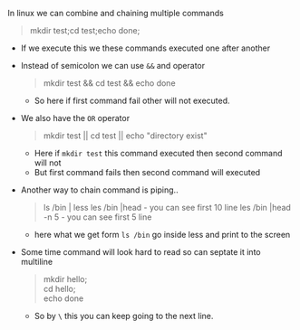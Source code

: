 In linux we can combine and chaining multiple commands

> mkdir test;cd test;echo done;

- If we execute this we these commands executed one after another
- Instead of semicolon we can use `&&` and operator
  > mkdir test && cd test && echo done
  - So here if first command fail other will not executed.
- We also have the `OR` operator
  > mkdir test || cd test || echo "directory exist"
  - Here if `mkdir test` this command executed then second command will not
  - But first command fails then second command will executed
- Another way to chain command is piping..

  > ls /bin | less
  > les /bin |head - you can see first 10 line
  > les /bin |head -n 5 - you can see first 5 line

  - here what we get form `ls /bin` go inside less and print to the screen

- Some time command will look hard to read so can septate it into multiline
  > mkdir hello; \
  > cd hello; \
  > echo done
  - So by `\` this you can keep going to the next line.
